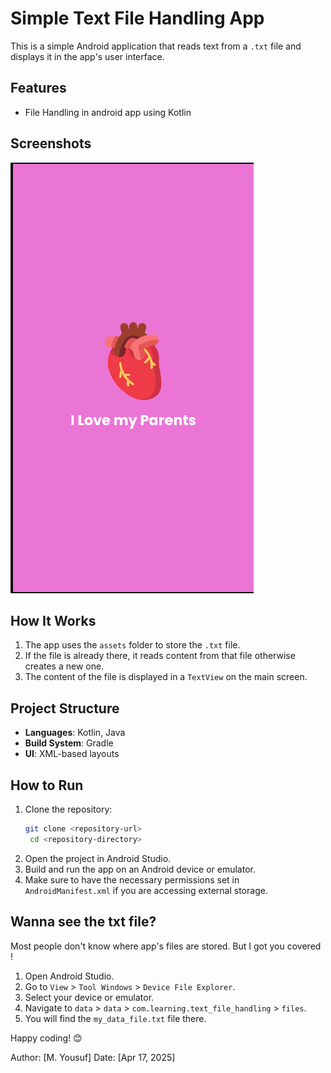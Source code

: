 # Simple Text File Handling App

This is a simple Android application that reads text from a `.txt` file and displays it in the app's user interface.

## Features

- File Handling in android app using Kotlin

## Screenshots

![Interface](app/src/main/res/drawable/interface_img.png)

## How It Works

1. The app uses the `assets` folder to store the `.txt` file.
2. If the file is already there, it reads content from that file otherwise creates a new one.
3. The content of the file is displayed in a `TextView` on the main screen.

## Project Structure

- **Languages**: Kotlin, Java
- **Build System**: Gradle
- **UI**: XML-based layouts

## How to Run

1. Clone the repository:
   ```bash
   git clone <repository-url>
    cd <repository-directory>
    ```
2. Open the project in Android Studio.
3. Build and run the app on an Android device or emulator.
4. Make sure to have the necessary permissions set in `AndroidManifest.xml` if you are accessing external storage.


## Wanna see the txt file? 
Most people don't know where app's files are stored. But I got you covered !
1. Open Android Studio.
2. Go to `View` > `Tool Windows` > `Device File Explorer`.
3. Select your device or emulator.
4. Navigate to `data` > `data` > `com.learning.text_file_handling` > `files`.
5. You will find the `my_data_file.txt` file there.

Happy coding! 😊

Author: [M. Yousuf]
Date: [Apr 17, 2025]

